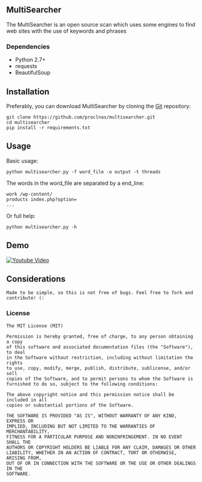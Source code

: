 MultiSearcher
---

The MultiSearcher is an open source scan which uses some engines
to find web sites with the use of keywords and phrases

### Dependencies
* Python 2.7+
* requests
* BeautifulSoup

Installation
----

Preferably, you can download MultiSearcher by cloning the [Git](https://github.com/proclnas/multisearcher) repository:

    git clone https://github.com/proclnas/multisearcher.git 
	cd multisearcher
	pip install -r requirements.txt

Usage
----

Basic usage:

	python multisearcher.py -f word_file -o output -t threads
	
The words in the word_file are separated by a end_line:
	
	work /wp-content/
	products index.php?option=
	...

Or full help:

    python multisearcher.py -h
    
Demo
----
[![Youtube Video](http://i.imgur.com/1CRVxu1.jpg)](https://www.youtube.com/watch?v=NaLIHsaBxDM)

Considerations
----
	Made to be simple, so this is not free of bugs. Feel free to fork and contribute! (:

### License
```
The MIT License (MIT)

Permission is hereby granted, free of charge, to any person obtaining a copy
of this software and associated documentation files (the "Software"), to deal
in the Software without restriction, including without limitation the rights
to use, copy, modify, merge, publish, distribute, sublicense, and/or sell
copies of the Software, and to permit persons to whom the Software is
furnished to do so, subject to the following conditions:

The above copyright notice and this permission notice shall be included in all
copies or substantial portions of the Software.

THE SOFTWARE IS PROVIDED "AS IS", WITHOUT WARRANTY OF ANY KIND, EXPRESS OR
IMPLIED, INCLUDING BUT NOT LIMITED TO THE WARRANTIES OF MERCHANTABILITY,
FITNESS FOR A PARTICULAR PURPOSE AND NONINFRINGEMENT. IN NO EVENT SHALL THE
AUTHORS OR COPYRIGHT HOLDERS BE LIABLE FOR ANY CLAIM, DAMAGES OR OTHER
LIABILITY, WHETHER IN AN ACTION OF CONTRACT, TORT OR OTHERWISE, ARISING FROM,
OUT OF OR IN CONNECTION WITH THE SOFTWARE OR THE USE OR OTHER DEALINGS IN THE
SOFTWARE.
```
